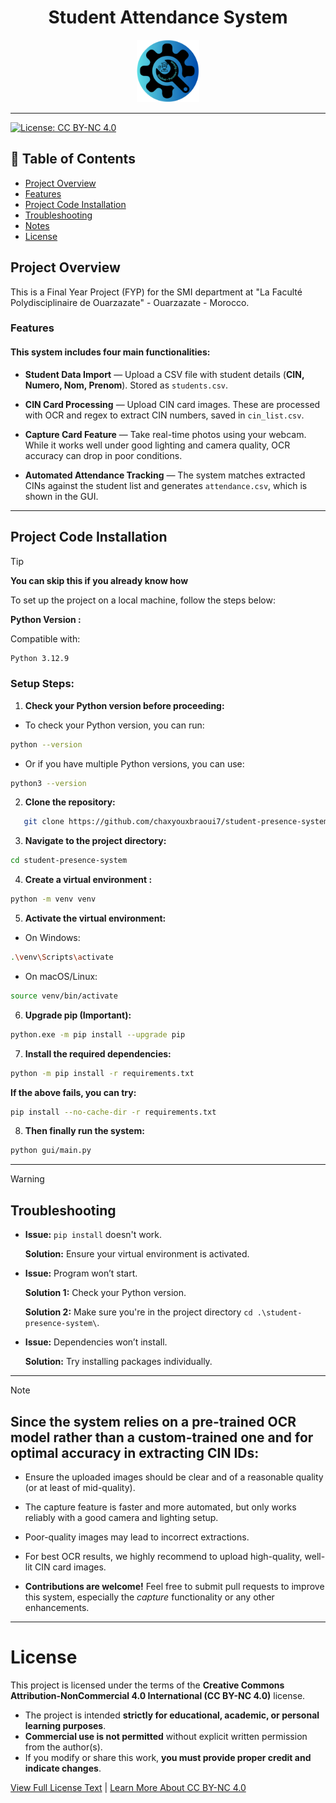 <h1 align="center">Student Attendance System</h1>

<p align="center">
  <img src="gui/images&logo/logo.png" alt="Student Attendance System Logo" width="100"/>
</p>

---

[![License: CC BY-NC 4.0](https://img.shields.io/badge/License-CC%20BY--NC%204.0-lightgrey.svg)](LICENSE)

## 📑 Table of Contents

- [Project Overview](#project-overview)
- [Features](#features)
- [Project Code Installation](#project-code-installation)
- [Troubleshooting](#-troubleshooting)
- [Notes](#-note)
- [License](#license)

## Project Overview

This is a Final Year Project (FYP) for the SMI department at "La Faculté Polydisciplinaire de Ouarzazate" - Ouarzazate - Morocco.

### Features

#### This system includes four main functionalities:

- **Student Data Import** — Upload a CSV file with student details (**CIN, Numero, Nom, Prenom**). Stored as `students.csv`.

- **CIN Card Processing** — Upload CIN card images. These are processed with OCR and regex to extract CIN numbers, saved in `cin_list.csv`.

- **Capture Card Feature** — Take real-time photos using your webcam. While it works well under good lighting and camera quality, OCR accuracy can drop in poor conditions.

- **Automated Attendance Tracking** — The system matches extracted CINs against the student list and generates `attendance.csv`, which is shown in the GUI.

---

## Project Code Installation

> [!TIP]
> **You can skip this if you already know how**

To set up the project on a local machine, follow the steps below:

**Python Version :**

Compatible with:

```bash
Python 3.12.9
```

###  Setup Steps:

1. **Check your Python version before proceeding:**

- To check your Python version, you can run: 

```bash
python --version
```

- Or if you have multiple Python versions, you can use:

```bash
python3 --version
```

2. **Clone the repository:**

```bash
   git clone https://github.com/chaxyouxbraoui7/student-presence-system.git
```

3. **Navigate to the project directory:**

```bash
cd student-presence-system
```

4. **Create a virtual environment :**

```bash
python -m venv venv
```

5. **Activate the virtual environment:**

- On Windows:

```bash
.\venv\Scripts\activate
```

- On macOS/Linux:

```bash
source venv/bin/activate
```

6. **Upgrade pip (Important):**

```bash
python.exe -m pip install --upgrade pip
```

7. **Install the required dependencies:**

```bash
python -m pip install -r requirements.txt
```

**If the above fails, you can try:**

```bash
pip install --no-cache-dir -r requirements.txt
```

8. **Then finally run the system:**

```bash
python gui/main.py
```

---

> [!WARNING]
>
> ## Troubleshooting
> 
> - **Issue:** `pip install` doesn't work.
> 
>   **Solution:** Ensure your virtual environment is activated.
> 
> - **Issue:** Program won’t start.
> 
>   **Solution 1:** Check your Python version.
> 
>   **Solution 2:** Make sure you're in the project directory `cd .\student-presence-system\`.
> 
> - **Issue:** Dependencies won’t install.
> 
>   **Solution:** Try installing packages individually.

  ---

> [!NOTE]
> 
> ## Since the system relies on a pre-trained OCR model rather than a custom-trained one and for optimal accuracy in extracting CIN IDs:
>
> - Ensure the uploaded images should be clear and of a reasonable quality (or at least of mid-quality).
> 
> - The capture feature is faster and more automated, but only works reliably with a good camera and lighting setup.
>
> - Poor-quality images may lead to incorrect extractions.
>
> - For best OCR results, we highly recommend to upload high-quality, well-lit CIN card images.
> 
> - **Contributions are welcome!** Feel free to submit pull requests to improve this system, especially the *capture* functionality or any other enhancements.

---

# License

This project is licensed under the terms of the **Creative Commons Attribution-NonCommercial 4.0 International (CC BY-NC 4.0)** license.

- The project is intended **strictly for educational, academic, or personal learning purposes**.
- **Commercial use is not permitted** without explicit written permission from the author(s).
- If you modify or share this work, **you must provide proper credit and indicate changes**.

[View Full License Text](LICENSE) | 
[Learn More About CC BY-NC 4.0](https://creativecommons.org/licenses/by-nc/4.0/)